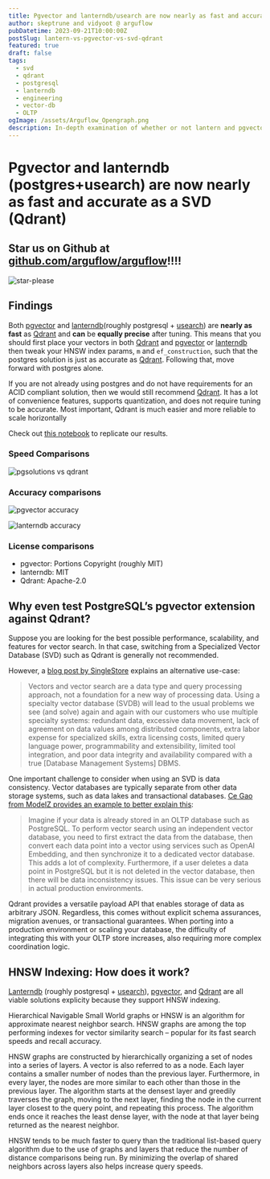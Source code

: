 ```yaml
---
title: Pgvector and lanterndb/usearch are now nearly as fast and accurate as a SVDB (Qdrant)
author: skeptrune and vidyoot @ arguflow
pubDatetime: 2023-09-21T10:00:00Z
postSlug: lantern-vs-pgvector-vs-svd-qdrant
featured: true
draft: false
tags:
  - svd
  - qdrant
  - postgresql
  - lanterndb
  - engineering
  - vector-db
  - OLTP
ogImage: /assets/Arguflow_Opengraph.png
description: In-depth examination of whether or not lantern and pgvector are able to replace your specialized vector database
---
```


# Pgvector and lanterndb (postgres+usearch) are now nearly as fast and accurate as a SVD (Qdrant)

## Star us on Github at [github.com/arguflow/arguflow](https://github.com/arguflow/arguflow)!!!!

![star-please](/assets/please-star-us.png)

## Findings

Both [pgvector](https://github.com/pgvector/pgvector) and [lanterndb](https://lantern.dev/)(roughly postgresql + [usearch](https://www.unum.cloud/)) are **nearly as fast** as [Qdrant](https://qdrant.tech/) and **can** be **equally precise** after tuning. This means that you should first place your vectors in both [Qdrant](https://qdrant.tech/) and [pgvector](https://github.com/pgvector/pgvector) or [lanterndb](https://lantern.dev/) then tweak your HNSW index params, `m` and `ef_construction`, such that the postgres solution is just as accurate as [Qdrant](https://qdrant.tech/). Following that, move forward with postgres alone.

If you are not already using postgres and do not have requirements for an ACID compliant solution, then we would still recommend [Qdrant](https://qdrant.tech/). It has a lot of convenience features, supports quantization, and does not require tuning to be accurate. Most important, Qdrant is much easier and more reliable to scale horizontally

Check out [this notebook](https://github.com/arguflow/qdrant-svd-vs-lantern-vs-pgvector) to replicate our results. 

### Speed Comparisons

![pgsolutions vs qdrant](/assets/speed-comparison.png)

### Accuracy comparisons

![pgvector accuracy](/assets/pgvector-accuracy.png)

![lanterndb accuracy](/assets/lanterndb-accuracy.png)

### License comparisons 

- pgvector: Portions Copyright (roughly MIT)
- lanterndb: MIT
- Qdrant: Apache-2.0

## Why even test PostgreSQL’s pgvector extension against Qdrant?

Suppose you are looking for the best possible performance, scalability, and features for vector search. In that case, switching from a Specialized Vector Database (SVD) such as Qdrant is generally not recommended.

However, a [blog post by SingleStore](https://www.singlestore.com/blog/why-your-vector-database-should-not-be-a-vector-database/) explains an alternative use-case:

>Vectors and vector search are a data type and query processing approach, not a foundation for a new way of processing data. Using a specialty vector database (SVDB) will lead to the usual problems we see (and solve) again and again with our customers who use multiple specialty systems: redundant data, excessive data movement, lack of agreement on data values among distributed components, extra labor expense for specialized skills, extra licensing costs, limited query language power, programmability and extensibility, limited tool integration, and poor data integrity and availability compared with a true [Database Management Systems] DBMS.

One important challenge to consider when using an SVD is data consistency. Vector databases are typically separate from other data storage systems, such as data lakes and transactional databases. [Ce Gao from ModeIZ provides an example to better explain this](https://modelz.ai/blog/pgvector):

>Imagine if your data is already stored in an OLTP database such as PostgreSQL. To perform vector search using an independent vector database, you need to first extract the data from the database, then convert each data point into a vector using services such as OpenAI Embedding, and then synchronize it to a dedicated vector database. This adds a lot of complexity. Furthermore, if a user deletes a data point in PostgreSQL but it is not deleted in the vector database, then there will be data inconsistency issues. This issue can be very serious in actual production environments.

Qdrant provides a versatile payload API that enables storage of data as arbitrary JSON. Regardless, this comes without explicit schema assurances, migration avenues, or transactional guarantees. When porting into a production environment or scaling your database, the difficulty of integrating this with your OLTP store increases, also requiring more complex coordination logic. 

## HNSW Indexing: How does it work?

[Lanterndb](https://lantern.dev/) (roughly postgresql + [usearch](https://www.unum.cloud/)), [pgvector](https://github.com/pgvector/pgvector), and [Qdrant](https://qdrant.tech/) are all viable solutions explicity because they support HNSW indexing.

Hierarchical Navigable Small World graphs or HNSW is an algorithm for approximate nearest neighbor search. HNSW graphs are among the top performing indexes for vector similarity search – popular for its fast search speeds and recall accuracy. 

HNSW graphs are constructed by hierarchically organizing a set of nodes into a series of layers. A vector is also referred to as a node. Each layer contains a smaller number of nodes than the previous layer. Furthermore, in every layer, the nodes are more similar to each other than those in the previous layer. The algorithm starts at the densest layer and greedily traverses the graph, moving to the next layer, finding the node in the current layer closest to the query point, and repeating this process. The algorithm ends once it reaches the least dense layer, with the node at that layer being returned as the nearest neighbor. 

HNSW tends to be much faster to query than the traditional list-based query algorithm due to the use of graphs and layers that reduce the number of distance comparisons being run. By minimizing the overlap of shared neighbors across layers also helps increase query speeds.
